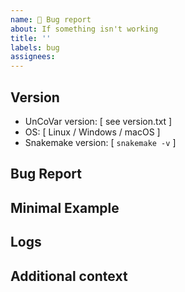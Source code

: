 ```yaml
---
name: 🐛 Bug report
about: If something isn't working
title: ''
labels: bug
assignees:
---
```


## Version

<!-- Note the UnCoVar version for which you experience the bug.
Please only report bugs of the **latest release of UnCoVar**.
If possible please check whether the bug has been already fixed in the master branch. -->

* UnCoVar version: [ see version.txt ]
* OS: [ Linux / Windows / macOS ]
* Snakemake version: [ `snakemake -v` ]

## Bug Report

<!-- A clear and concise description of what the bug is. -->

## Minimal Example

<!-- Add a minimal example for reproducing the bug.
This includes the executed command and a reference to the used sample.  -->

## Logs
<!-- Any terminal output to help explain your problem. -->

## Additional context

<!-- Add any other context about the problem here. -->
